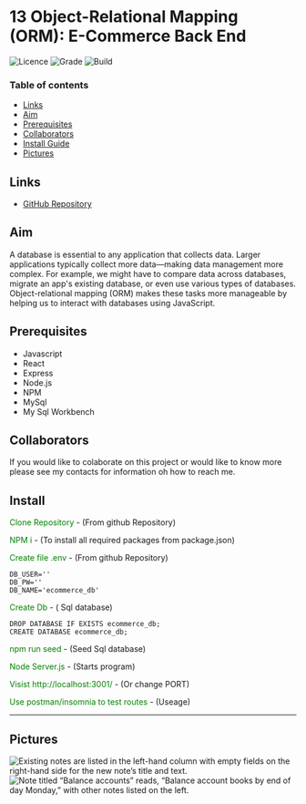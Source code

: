 # 13 Object-Relational Mapping (ORM): E-Commerce Back End

![Licence](https://img.shields.io/badge/Licence-MIT-yellow)
![Grade](https://img.shields.io/badge/Grade-A%2B-blue)
![Build](https://img.shields.io/badge/Build-Pass-green)

### Table of contents

- [Links](##Links)
- [Aim](##Aim)
- [Prerequisites](##Prerequisites)
- [Collaborators](##collaborators)
- [Install Guide](##Install)
- [Pictures](##Pictures)

## Links

- [GitHub Repository](https://github.com/ChrisOnions/E-Commerce-Backend)

<!-- - [Deployed on heroku](https://shielded-escarpment-72538.herokuapp.com/) -->

## Aim

A database is essential to any application that collects data. Larger applications typically collect more data—making data management more complex. For example, we might have to compare data across databases, migrate an app's existing database, or even use various types of databases. Object-relational mapping (ORM) makes these tasks more manageable by helping us to interact with databases using JavaScript.

## Prerequisites

- Javascript
- React
- Express
- Node.js
- NPM
- MySql
- My Sql Workbench

## Collaborators

If you would like to colaborate on this project or would like to know more please see my contacts for information oh how to reach me.

## Install

<span style="color:green">Clone Repository</span> - (From github Repository)

<span style="color:green">NPM i</span> - (To install all required packages from package.json)

<span style="color:green">Create file .env </span> - (From github Repository)

```.env
DB_USER=''
DB_PW=''
DB_NAME='ecommerce_db'

```

<span style="color:green">Create Db</span> - ( Sql database)

```
DROP DATABASE IF EXISTS ecommerce_db;
CREATE DATABASE ecommerce_db;
```

<span style="color:green">npm run seed</span> - (Seed Sql database)

<span style="color:green">Node Server.js</span> - (Starts program)

<span style="color:green">Visist http://localhost:3001/</span> - (Or change PORT)

<span style="color:green">Use postman/insomnia to test routes</span> - (Useage)

---

## Pictures

![Existing notes are listed in the left-hand column with empty fields on the right-hand side for the new note’s title and text.](./Assets\express-note-taker.JPG)
![Note titled “Balance accounts” reads, “Balance account books by end of day Monday,” with other notes listed on the left.](./Assets/express-demo-02.png)
